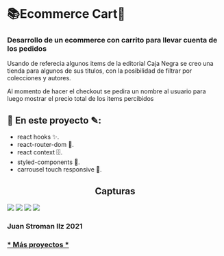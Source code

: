 <html>
<head>
</head>
<body>
  <h1>📚Ecommerce Cart🛒</h1>
  <h3>Desarrollo de un ecommerce con carrito para llevar cuenta de los pedidos</h3>
  <p>Usando de referecia algunos items de la editorial Caja Negra se creo una tienda para algunos de sus titulos, con la posibilidad de filtrar por colecciones y autores.</p>
  <p>Al momento de hacer el checkout se pedira un nombre al usuario para luego mostrar el precio total de los items percibidos</p>
  <h2>📖 En este proyecto ✎:</h2>
  <ul>
    <li>react hooks ✨.</li>
    <li>react-router-dom 🚄.</li>
    <li>react context 🗄️.</li>
    <li>styled-components 💅.</li>
    <li>carrousel touch responsive 📱.</li>
  </ul>
  <h2 style="text-align:center">Capturas</h2>
  <img src='https://res.cloudinary.com/juanstromanilz/image/upload/v1628884703/Proyectos/Caja%20Negra/cajanegra1_jjpuob.png'/>
  <img src='https://res.cloudinary.com/juanstromanilz/image/upload/v1628884704/Proyectos/Caja%20Negra/cajanegra2_ihf9ve.png'/>
  <img src='https://res.cloudinary.com/juanstromanilz/image/upload/v1628884703/Proyectos/Caja%20Negra/cajanegra3_pno0ep.png'/>
  <img src='https://res.cloudinary.com/juanstromanilz/image/upload/v1628884703/Proyectos/Caja%20Negra/cajanegra4_r8ssq7.png'/>
  <br />
  <footer>
    <h3>Juan Stroman Ilz 2021</h3>
    <h3><a href='https://github.com/JuanStromanIlz/'>* Más proyectos *</a></h3>
  </footer>
</body>
</html>